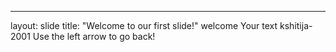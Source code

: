 ---
layout: slide
title: "Welcome to our first slide!"
welcome
Your text
kshitija-2001
Use the left arrow to go back!
